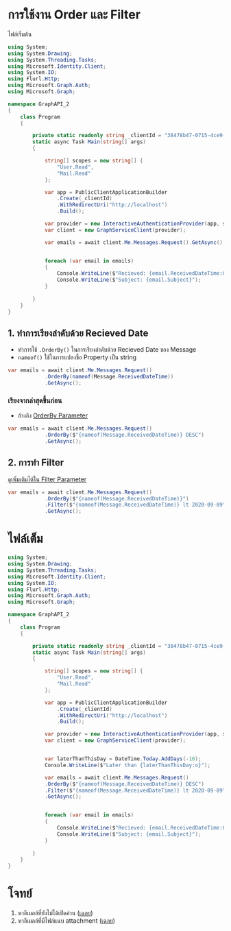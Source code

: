 
# การใช้งาน Order และ Filter

ไฟล์เริ่มต้น 

```c#
using System;
using System.Drawing;
using System.Threading.Tasks;
using Microsoft.Identity.Client;
using System.IO;
using Flurl.Http;
using Microsoft.Graph.Auth;
using Microsoft.Graph;

namespace GraphAPI_2
{
    class Program
    {

        private static readonly string _clientId = "38478b47-0715-4ce9-8d56-90ff0d503ce4";
        static async Task Main(string[] args)
        {

            string[] scopes = new string[] {
                "User.Read",
                "Mail.Read"
            };

            var app = PublicClientApplicationBuilder
                .Create(_clientId)
                .WithRedirectUri("http://localhost")
                .Build();

            var provider = new InteractiveAuthenticationProvider(app, scopes);
            var client = new GraphServiceClient(provider);

            var emails = await client.Me.Messages.Request().GetAsync();


            foreach (var email in emails)
            {
                Console.WriteLine($"Recieved: {email.ReceivedDateTime:G}");
                Console.WriteLine($"Subject: {email.Subject}");
            }
            
        }   
    }
}

```

## 1. ทำการเรียงลำดับด้วย Recieved Date

- ทำการใช้ `.OrderBy()` ในการเรียงลำดับด้วย Recieved Date ของ Message
- `nameof()` ใช้ในการแปลงชื่อ Property เป็น string

```c#
var emails = await client.Me.Messages.Request()
            .OrderBy(nameof(Message.ReceivedDateTime))
            .GetAsync();
```

### เรียงจากล่าสุดขึ้นก่อน 

- อ้างอิง [OrderBy Parameter](https://docs.microsoft.com/en-us/graph/query-parameters#orderby-parameter)

```c#
var emails = await client.Me.Messages.Request()
            .OrderBy($"{nameof(Message.ReceivedDateTime)} DESC")
            .GetAsync();
```

## 2. การทำ Filter

[ดูเพิ่มเติมได้ใน Filter Parameter](https://docs.microsoft.com/en-us/graph/query-parameters#filter-parameter)

```c#
var emails = await client.Me.Messages.Request()
            .OrderBy($"{nameof(Message.ReceivedDateTime)}")
            .Filter($"{nameof(Message.ReceivedDateTime)} lt 2020-09-09")
            .GetAsync();
```


# ไฟล์เต็ม

```c#
using System;
using System.Drawing;
using System.Threading.Tasks;
using Microsoft.Identity.Client;
using System.IO;
using Flurl.Http;
using Microsoft.Graph.Auth;
using Microsoft.Graph;

namespace GraphAPI_2
{
    class Program
    {

        private static readonly string _clientId = "38478b47-0715-4ce9-8d56-90ff0d503ce4";
        static async Task Main(string[] args)
        {

            string[] scopes = new string[] {
                "User.Read",
                "Mail.Read"
            };

            var app = PublicClientApplicationBuilder
                .Create(_clientId)
                .WithRedirectUri("http://localhost")
                .Build();

            var provider = new InteractiveAuthenticationProvider(app, scopes);
            var client = new GraphServiceClient(provider);


            var laterThanThisDay = DateTime.Today.AddDays(-10);
            Console.WriteLine($"Later than {laterThanThisDay:o}");

            var emails = await client.Me.Messages.Request()
            .OrderBy($"{nameof(Message.ReceivedDateTime)} DESC")
            .Filter($"{nameof(Message.ReceivedDateTime)} lt 2020-09-09")
            .GetAsync();


            foreach (var email in emails)
            {
                Console.WriteLine($"Recieved: {email.ReceivedDateTime:G}");
                Console.WriteLine($"Subject: {email.Subject}");
            }
            
        }   
    }
}

```

# โจทย์

1. หาอีเมลล์ที่ยังไม่ได้เปิดอ่าน ([เฉลย](https://docs.microsoft.com/en-us/graph/query-parameters#filter-parameter))
2. หาอีเมลล์ที่มีไฟล์แนบ attachment ([เฉลย](https://stackoverflow.com/a/45153444/95974))